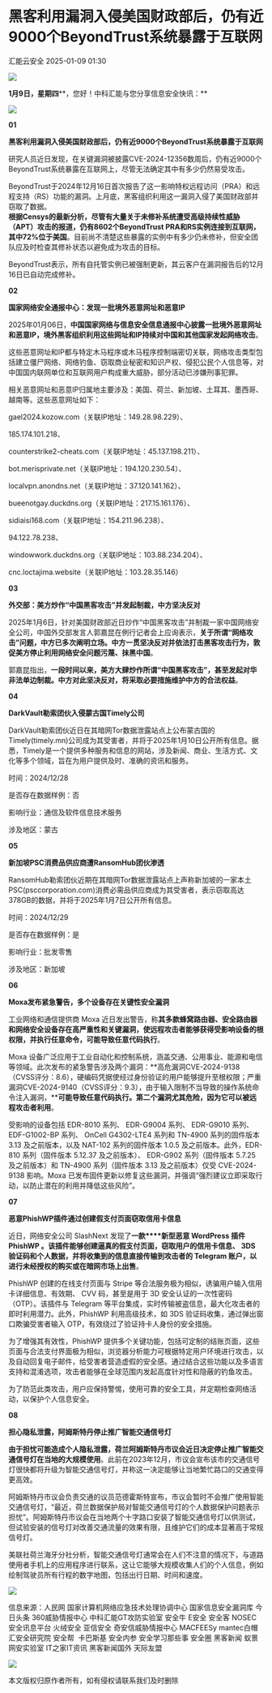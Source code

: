 #  黑客利用漏洞入侵美国财政部后，仍有近9000个BeyondTrust系统暴露于互联网   
 汇能云安全   2025-01-09 01:30  
  
![](https://mmbiz.qpic.cn/mmbiz_jpg/NSXvotEG4JwA6iae234BZTcVibeERibUSXzttuenqy0uqXaibgAMn7OYStWpYibu9FtY50n2OM56ic8s2MkedCnvqOCQ/640?wx_fmt=jpeg&from=appmsg "")  
  
**1月****9****日，星期四****，您好！中科汇能与您分享信息安全快讯：**  
  
![](https://mmbiz.qpic.cn/mmbiz_gif/NSXvotEG4JzojyQGATceMqibyIkN2YbJiayPiavYPhCUpTkOwUuZoGHJnA53Tib7xmSUoP4sK65Zj37KP3xB6ib8Vcw/640?wx_fmt=gif&from=appmsg "")  
  
**01**  
  
  
**黑客利用漏洞入侵美国财政部后，仍有近9000个BeyondTrust系统暴露于互联网**  
  
  
研究人员近日发现，在关键漏洞被披露CVE-2024-12356数周后，仍有近9000个BeyondTrust系统暴露在互联网上，尽管无法确定其中有多少仍然易受攻击。  
  
BeyondTrust于2024年12月16日首次报告了这一影响特权远程访问（PRA）和远程支持（RS）功能的漏洞。上月底，黑客组织利用这一漏洞入侵了美国财政部并窃取了数据。  
**根据Censys的最新分析，尽管有大量关于未修补系统遭受高级持续性威胁（APT）攻击的报道，仍有8602个BeyondTrust PRA和RS实例连接到互联网，其中72%位于美国**。目前尚不清楚这些暴露的实例中有多少仍未修补，但安全团队应及时检查其修补状态以避免成为攻击的目标。  
  
BeyondTrust表示，所有自托管实例已被强制更新，其云客户在漏洞报告后的12月16日已自动完成修补。  
  
**02**  
  
**国家网络安全通报中心：发现一批境外恶意网址和恶意IP**  
  
  
2025年01月06日，**中国国家网络与信息安全信息通报中心披露一批境外恶意网址和恶意IP，境外黑客组织利用这些网址和IP持续对中国和其他国家发起网络攻击**。  
  
这些恶意网址和IP都与特定木马程序或木马程序控制端密切关联，网络攻击类型包括建立僵尸网络、网络钓鱼、窃取商业秘密和知识产权、侵犯公民个人信息等，对中国国内联网单位和互联网用户构成重大威胁，部分活动已涉嫌刑事犯罪。  
  
相关恶意网址和恶意IP归属地主要涉及：美国、荷兰、新加坡、土耳其、墨西哥、越南等。这些恶意网址如下：  
  
gael2024.kozow.com（关联IP地址：149.28.98.229）、  
  
185.174.101.218、  
  
counterstrike2-cheats.com（关联IP地址：45.137.198.211）、  
  
bot.merisprivate.net（关联IP地址：194.120.230.54）、  
  
localvpn.anondns.net（关联IP地址：37.120.141.162）、  
  
bueenotgay.duckdns.org（关联IP地址：217.15.161.176）、  
  
sidiaisi168.com（关联IP地址：154.211.96.238）、  
  
94.122.78.238、  
  
windowwork.duckdns.org（关联IP地址：103.88.234.204）、  
  
cnc.loctajima.website（关联IP地址：103.28.35.146）  
  
**03**  
  
**外交部：美方炒作“中国黑客攻击”并发起制裁，中方坚决反对**  
  
  
2025年1月6日，针对美国财政部近日炒作“中国黑客攻击”并制裁一家中国网络安全公司，中国外交部发言人郭嘉昆在例行记者会上应询表示，**关于所谓“网络攻击”问题，中方已多次阐明立场。中方一贯坚决反对并依法打击黑客攻击行为，敦促美方停止利用网络安全问题污蔑、抹黑中国**。  
  
郭嘉昆指出，**一段时间以来，美方大肆炒作所谓“中国黑客攻击”，甚至发起对华非法单边制裁。中方对此坚决反对，将采取必要措施维护中方的合法权益**。  
  
**04**  
  
**DarkVault勒索团伙入侵蒙古国Timely公司**  
  
  
DarkVault勒索团伙近日在其暗网Tor数据泄露站点上公布蒙古国的Timely(timely.mn)公司成为其受害者，并将于2025年1月10日公开所有信息。据悉，Timely是一个提供多种服务和信息的网站，涉及新闻、商业、生活方式、文化等多个领域，旨在为用户提供及时、准确的资讯和服务。  
  
时间：2024/12/28  
  
是否存在数据样例：否  
  
影响行业：通信及软件信息技术服务  
  
涉及地区：蒙古  
  
**05**  
  
**新加坡PSC消费品供应商遭RansomHub团伙渗透**  
  
  
RansomHub勒索团伙近期在其暗网Tor数据泄露站点上声称新加坡的一家本土PSC(psccorporation.com)消费必需品供应商成为其受害者，表示窃取高达378GB的数据，并将于2025年1月7日公开所有信息。  
  
时间：2024/12/29  
  
是否存在数据样例：是  
  
影响行业：批发零售  
  
涉及地区：新加坡  
  
**06**  
  
**Moxa发布紧急警告，多个设备存在关键性安全漏洞**  
  
  
工业网络和通信提供商 Moxa 近日发出警告，称**其多款蜂窝路由器、安全路由器和网络安全设备存在高严重性和关键漏洞，使远程攻击者能够获得受影响设备的根权限，并执行任意命令，可能导致任意代码执行**。  
  
Moxa 设备广泛应用于工业自动化和控制系统，涵盖交通、公用事业、能源和电信等领域。此次发布的紧急警告涉及两个漏洞：**高危漏洞CVE-2024-9138（CVSS评分：8.6），硬编码凭据使经过身份验证的用户能够提升至根权限；严重漏洞CVE-2024-9140（CVSS评分：9.3），由于输入限制不当导致的操作系统命令注入漏洞，****可能导致任意代码执行。第二个漏洞尤其危险，因为它可以被远程攻击者利用**。  
  
受影响的设备包括 EDR-8010 系列、 EDR-G9004 系列、 EDR-G9010 系列、 EDF-G1002-BP 系列、 OnCell G4302-LTE4 系列和 TN-4900 系列的固件版本 3.13 及之前版本，以及 NAT-102 系列的固件版本 1.0.5 及之前版本。此外，EDR-810 系列（固件版本 5.12.37 及之前版本）、 EDR-G902 系列（固件版本 5.7.25 及之前版本）和 TN-4900 系列（固件版本 3.13 及之前版本）仅受 CVE-2024-9138 影响。Moxa 已发布固件更新以修复这些漏洞，并强调“强烈建议立即采取行动，以防止潜在的利用并降低这些风险”。  
  
**07**  
  
**恶意PhishWP插件通过创建假支付页面窃取信用卡信息**  
  
  
近日，网络安全公司 SlashNext 发现了**一款****新型恶意 WordPress 插件 PhishWP 。该插件能够创建逼真的假支付页面，窃取用户的信用卡信息、 3DS 验证码和个人数据，并将收集到的信息直接传输到攻击者的 Telegram 账户，以进行未经授权的购买或在暗网市场上出售**。  
  
PhishWP 创建的在线支付页面与 Stripe 等合法服务极为相似，诱骗用户输入信用卡详细信息、有效期、 CVV 码，甚至是用于 3D 安全认证的一次性密码（OTP）。该插件与 Telegram 等平台集成，实时传输被盗信息，最大化攻击者的即时利用潜力。此外，PhishWP 利用高级技术，如 3DS 验证码收集，通过弹出窗口欺骗受害者输入 OTP，有效绕过了验证持卡人身份的安全措施。  
  
为了增强其有效性，PhishWP 提供多个关键功能，包括可定制的结账页面，这些页面与合法支付界面极为相似，浏览器分析能力可根据特定用户环境进行攻击，以及自动回复电子邮件，给受害者营造虚假的安全感。通过结合这些功能以及多语言支持和混淆选项，攻击者能够在全球范围内发起高度针对性和隐蔽的钓鱼攻击。  
  
为了防范此类攻击，用户应保持警惕，使用可靠的安全工具，并定期检查网络活动，以保护个人信息安全。  
  
**08**  
  
  
**担心隐私泄露，阿姆斯特丹停止推广智能交通信号灯**  
  
  
**由于担忧可能造成个人隐私泄露，荷兰阿姆斯特丹市议会近日决定停止推广智能交通信号灯在当地的大规模使用**。此前在2023年12月，市议会宣布该市的交通信号灯很快都将升级为智能交通信号灯，并称这一决定能够让当地繁忙路口的交通变得更高效。  
  
阿姆斯特丹市议会负责交通的议员范德霍斯特宣布，市议会暂时不会推广使用智能交通信号灯，“最近，荷兰数据保护局对智能交通信号灯的个人数据保护问题表示担忧”。阿姆斯特丹市议会在当地两个十字路口安装了智能交通信号灯以供测试，但试验安装的信号灯对改善交通流量的效果有限，且维护它们的成本显著高于常规信号灯。  
  
美联社荷兰海牙分社分析，智能交通信号灯通常会在人们不注意的情况下，与道路使用者手机上的应用程序进行联系，这让它能够大规模收集人们的个人信息，例如绘制驾驶员所有行程的数字地图，包括出行日期、时间和速度。  
  
  
![](https://mmbiz.qpic.cn/mmbiz_gif/NSXvotEG4JzojyQGATceMqibyIkN2YbJiaZA1Nf2PzPu9LxpGwB7XsVyR0BrmLtRPmxESjCDSClgic7Pctb7m4utw/640?wx_fmt=gif&from=appmsg "")  
  
信息来源：人民网 国家计算机网络应急技术处理协调中心 国家信息安全漏洞库 今日头条 360威胁情报中心 中科汇能GT攻防实验室 安全牛 E安全 安全客 NOSEC安全讯息平台 火绒安全 亚信安全 奇安信威胁情报中心 MACFEESy mantec白帽汇安全研究院 安全帮  卡巴斯基 安全内参 安全学习那些事 安全圈 黑客新闻 蚁景网安实验室 IT之家IT资讯 黑客新闻国外 天际友盟  
  
![](https://mmbiz.qpic.cn/mmbiz_png/NSXvotEG4Jy8LNPtUFy94c9CGG0ASQqK4WcEDppBOWoymg5KyMOPPy14tftLVEgIibMlwuvsTjffaicjlVtficB2A/640?wx_fmt=png "")  
  
本文版权归原作者所有，如有侵权请联系我们及时删除  
  
